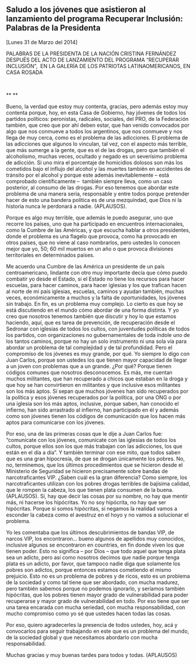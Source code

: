 Saludo a los jóvenes que asistieron al lanzamiento del programa Recuperar Inclusión: Palabras de la Presidenta
--------------------------------------------------------------------------------------------------------------

[Lunes 31 de Marzo del 2014]

PALABRAS DE LA PRESIDENTA DE LA NACIÓN CRISTINA FERNÁNDEZ DESPUÉS DEL
ACTO DE LANZAMIENTO DEL PROGRAMA “RECUPERAR INCLUSIÓN”,  EN LA GALERÍA
DE LOS PATRIOTAS LATINAOMERICANOS, EN CASA ROSADA

 

** **

Bueno, la verdad que estoy muy contenta, gracias, pero además estoy muy
contenta porque, hoy, en esta Casa de Gobierno, hay jóvenes de todos los
partidos políticos: peronistas, radicales, sociales, del PRO, de la
Federación también, que creo que por ahí deben estar, que han venido
convocados por algo que nos conmueve a todos los argentinos, que nos
conmueve y nos llega de muy cerca, como es el problema de las
adicciones. El problema de las adicciones que algunos lo vinculan, tal
vez, con el aspecto más terrible, que más sumerge a la gente, que es el
de las drogas, pero que también el alcoholismo, muchas veces, ocultado y
negado es un severísimo problema de adicción. Si uno mira el porcentaje
de homicidios dolosos son más los cometidos bajo el influjo del alcohol
y las muertes también en accidentes de tránsito por el alcohol y porque
este además inevitablemente – está comprobado científicamente –  también
siempre lleva, como un caso posterior, al consumo de las drogas. Por eso
tenemos que abordar este problema de una manera seria, responsable y
entre todos porque pretender hacer de esto una bandera política es de
una mezquindad, que Dios ni la historia nunca le perdonará a nadie.
(APLAUSOS).

Porque es algo muy terrible, que además le puedo asegurar, uno que
recorre los países, uno que ha participado en encuentros
internacionales, como la Cumbre de las Américas, y que escucha hablar a
otros presidentes, donde el problema es una flagelo que provoca, como ha
provocado en otros países, que no viene al caso nombrarlos, pero ustedes
lo conocen mejor que yo, 50; 60 mil muertos en un año o que provoca
divisiones territoriales en determinados países.

Me acuerdo una Cumbre de las América un presidente de un país
centroamericano, lindante con otro muy importante decía que cómo puedo
combatir yo desde el Estado, si el Estado no tiene los recursos para
hacer escuelas, para hacer caminos, para hacer iglesias y los que
trafican hacen al norte de mi país iglesias, escuelas, caminos y ayudan
también, muchas veces, económicamente a muchos y la falta de
oportunidades, los jóvenes sin trabajo. En fin, es un problema muy
complejo. Lo cierto es que hoy se está discutiendo en el mundo cómo
abordar de una forma distinta. Y yo creo que nosotros tenemos también
que discutir y hoy lo que estamos haciendo, aquí, que es tarea de
prevención, de recuperación desde el Sedronar con iglesias de todos los
cultos, con juventudes políticas de todos los partidos, con
organizaciones no gubernamentales de toda índole uno de los tantos
caminos, porque no hay un solo instrumento ni una sola vía para abordar
un problema de tal complejidad y de tal profundidad. Pero el compromiso
de los jóvenes es muy grande, por qué. Yo siempre lo digo con Juan
Carlos, porque son ustedes los que tienen mayor capacidad de llegar a un
joven con problemas que a un grande. ¿Por qué? Porque tienen códigos
comunes que nosotros desconocemos. Es más, me cuentan muchos militantes,
que han recuperado a chicos que estaban en la droga y que hoy se han
convirtieron en militantes y que inclusive esos militantes son los más
aptos. Sí sepan que muchos jóvenes han sido recuperados por la política
y esos jóvenes recuperados por la política, por una ONG o por una
iglesia son los más aptos, inclusive, porque saben, han conocido el
infierno, han sido arrastrado al infierno, han participado en él y
además como son jóvenes tienen los códigos de comunicación que los hacen
más aptos para comunicarse con los jóvenes.

Por eso, una de las primeras cosas que le dije a Juan Carlos fue:
“comunícate con los jóvenes, comunícate con las iglesias de todos los
cultos, porque ellos son los que más trabajan con las adicciones, los
que están en el día a día”. Y también terminar con ese mito, que todos
saben que es una gran hipocresía, de que se drogan únicamente los
pobres. No, no, terminemos, que los últimos procedimientos que se
hicieron desde el Ministerio de Seguridad se hicieron precisamente sobre
bandas de narcotraficantes VIP. ¿Saben cuál es la gran diferencia? Como
siempre, los narcotraficantes utilizan con los pobres drogas terribles
de bajísima calidad, que le rompen la cabeza, los que tienen plata
consumen de la buena. (APLAUSOS). Sí, hay que decir las cosas por su
nombre, no hay que mentir más, ni hacerse los hipócritas. Yo no soy
hipócrita, no hay que ser hipócritas. Porque si somos hipócritas, si
negamos la realidad vamos a esconder la cabeza como el avestruz en el
hoyo y no vamos a solucionar el problema.

Yo les comentaba que los últimos descubrimientos de bandas VIP, de
narcos VIP, los encontraron… bueno algunos de apellidos muy conocidos,
inclusive algunos se encontraron en countries, en fin donde viven los
que tienen poder. Esto no significa – por Dios – que todo aquel que
tenga plata sea un adicto, pero así como nosotros decimos que nadie
porque tenga plata es un adicto, por favor, que tampoco nadie diga que
solamente los pobres son adictos, porque entonces estamos cometiendo el
mismo prejuicio. Esto no es un problema de pobres y de ricos, esto es un
problema de la sociedad y como tal tiene que ser abordado, con mucha
madurez, pero también sabemos porque no podemos ignorarlo, y seríamos
también hipócritas, que los pobres tienen mayor grado de vulnerabilidad
para poder recuperarse y mayor grado de vulnerabilidad en todo. Por eso
tiene que ser una tarea encarada con mucha seriedad, con mucha
responsabilidad, con mucho compromiso como yo sé que ustedes hacen todas
las cosas.

Por eso, quiero agradecerles la presencia de todos ustedes, hoy, acá y
convocarlos para seguir trabajando en este que es un problema del mundo,
de la sociedad global y que necesitamos abordarlo con mucha
responsabilidad.

Muchas gracias y muy buenas tardes para todos y todas. (APLAUSOS)    
        
